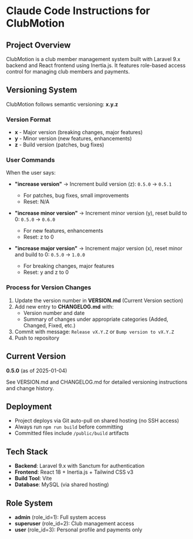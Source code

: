 # Claude Code Instructions for ClubMotion

## Project Overview
ClubMotion is a club member management system built with Laravel 9.x backend and React frontend using Inertia.js. It features role-based access control for managing club members and payments.

## Versioning System

ClubMotion follows semantic versioning: **x.y.z**

### Version Format
- **x** - Major version (breaking changes, major features)
- **y** - Minor version (new features, enhancements)
- **z** - Build version (patches, bug fixes)

### User Commands
When the user says:

- **"increase version"** → Increment build version (z): `0.5.0` → `0.5.1`
  - For patches, bug fixes, small improvements
  - Reset: N/A

- **"increase minor version"** → Increment minor version (y), reset build to 0: `0.5.0` → `0.6.0`
  - For new features, enhancements
  - Reset: z to 0

- **"increase major version"** → Increment major version (x), reset minor and build to 0: `0.5.0` → `1.0.0`
  - For breaking changes, major features
  - Reset: y and z to 0

### Process for Version Changes

1. Update the version number in **VERSION.md** (Current Version section)
2. Add new entry to **CHANGELOG.md** with:
   - Version number and date
   - Summary of changes under appropriate categories (Added, Changed, Fixed, etc.)
3. Commit with message: `Release vX.Y.Z` or `Bump version to vX.Y.Z`
4. Push to repository

## Current Version
**0.5.0** (as of 2025-01-04)

See VERSION.md and CHANGELOG.md for detailed versioning instructions and change history.

## Deployment
- Project deploys via Git auto-pull on shared hosting (no SSH access)
- Always run `npm run build` before committing
- Committed files include `/public/build` artifacts

## Tech Stack
- **Backend**: Laravel 9.x with Sanctum for authentication
- **Frontend**: React 18 + Inertia.js + Tailwind CSS v3
- **Build Tool**: Vite
- **Database**: MySQL (via shared hosting)

## Role System
- **admin** (role_id=1): Full system access
- **superuser** (role_id=2): Club management access
- **user** (role_id=3): Personal profile and payments only
